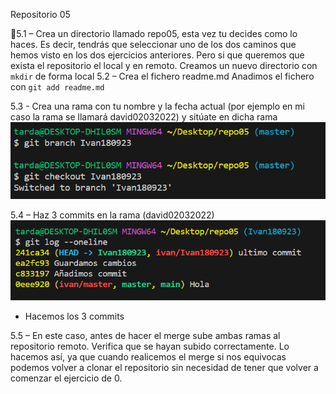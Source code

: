 Repositorio 05

📌5.1 – Crea un directorio llamado repo05, esta vez tu decides como lo haces. Es decir, tendrás que
seleccionar uno de los dos caminos que hemos visto en los dos ejercicios anteriores. Pero si que
queremos que exista el repositorio el local y en remoto.
Creamos un nuevo directorio con ``mkdir`` de forma local
5.2 – Crea el fichero readme.md
Anadimos el fichero con ``git add readme.md``

5.3 - Crea una rama con tu nombre y la fecha actual (por ejemplo en mi caso la rama se llamará david02032022) y sitúate en dicha rama
![Alt text](Screenshot_10.png)

5.4 – Haz 3 commits en la rama (david02032022)
![](Screenshot_1.png)
- Hacemos los 3 commits

5.5 – En este caso, antes de hacer el merge sube ambas ramas al repositorio remoto. Verifica que se
hayan subido correctamente. Lo hacemos así, ya que cuando realicemos el merge si nos equivocas
podemos volver a clonar el repositorio sin necesidad de tener que volver a comenzar el ejercicio de 0.


